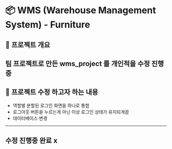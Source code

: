# 📦 WMS (Warehouse Management System) - Furniture  

## 📖 프로젝트 개요  
팀 프로젝트로 만든 wms_project 를 개인적을 수정 진행중
---

## 🎯 프로젝트 수정 하고자 하는 내용
- 역할별 분할된 로그인 화면을 하나로 통합
- 로그아웃 버튼을 누르는게 아닌 이상 로그인 상태가 유지되게끔 
- 데이터베이스 변경
---
## 수정 진행중 완료 x

[//]: # (## ⚙️ 기술 스택)

[//]: # (- **Backend**: Java &#40;JDK 17&#41;, JDBC  )

[//]: # (- **Database**: MySQL 8.0  )

[//]: # (- **Version Control**: Git, GitHub &#40;Branch Protection & PR Rule 적용&#41;  )

[//]: # (- **Tools**: Maven, ERD&#40;DBML&#41;, GitHub Projects  )

[//]: # ()
[//]: # (---)

[//]: # ()
[//]: # (## 🗂️ 데이터베이스 주요 테이블)

[//]: # (- **Users**: 사용자 정보 및 권한&#40;Role&#41;  )

[//]: # (- **Admin**: 관리자 계정  )

[//]: # (- **Warehouse**: 창고 정보 &#40;소/중/대 규모, 섹션 구조 포함&#41;  )

[//]: # (- **Item&#40;Furniture&#41;**: 가구 정보 &#40;카테고리, 소재, 브랜드, 생산일자, 평점 등&#41;  )

[//]: # (- **Inbound / InboundLine**: 입고 처리 및 상세 내역  )

[//]: # (- **Outbound / OutboundLine**: 출고 처리 및 상세 내역  )

[//]: # (- **Inventory**: 재고 현황  )

[//]: # (- **CustomerCenter**: 고객센터 문의/응답  )

[//]: # ()
[//]: # (---)

[//]: # ()
[//]: # (## 📑 주요 기능)

[//]: # (- 회원가입 / 로그인 / 수정 / 탈퇴  )

[//]: # (- 관리자&#40;Admin&#41; 로그인 및 회원 관리  )

[//]: # (- 창고 등록 / 수정 / 조회  )

[//]: # (- 가구&#40;Furniture&#41; 등록 및 상세 정보 관리  )

[//]: # (- 입고&#40;Receiving&#41; / 출고&#40;Shipping&#41; 처리  )

[//]: # (- 재고 현황 및 통계 조회  )

[//]: # (- 고객센터 문의 처리  )

[//]: # ()
[//]: # (---)

[//]: # ()
[//]: # (## 🔗 Git 브랜치 전략)

[//]: # (- `main`: 운영 브랜치 &#40;배포용&#41;  )

[//]: # (- `develop`: 통합 브랜치 &#40;테스트/머지&#41;  )

[//]: # (- `feature/{기능명}`: 기능 단위 개발 브랜치  )

[//]: # (- `dev/{이니셜}`: 개인 개발 브랜치 &#40;예: `dev/LKM`&#41;  )

[//]: # ()
[//]: # (### 협업 규칙)

[//]: # (1. 각자 **개인 브랜치&#40;dev/이니셜&#41;** 에서 작업  )

[//]: # (2. 기능 개발 후 **feature 브랜치**에 merge  )

[//]: # (3. **develop 브랜치**에 PR 생성 → 코드 리뷰 후 merge  )

[//]: # (4. 최종적으로 `main`에 반영  )

[//]: # ()
[//]: # (---)

[//]: # ()
[//]: # (## 📌 실행 방법)

[//]: # (1. 저장소 클론  )

[//]: # (   ```bash)

[//]: # (   git clone https://github.com/LKMGIT/WMS_Project.git)

[//]: # (   cd WMS_Project)
